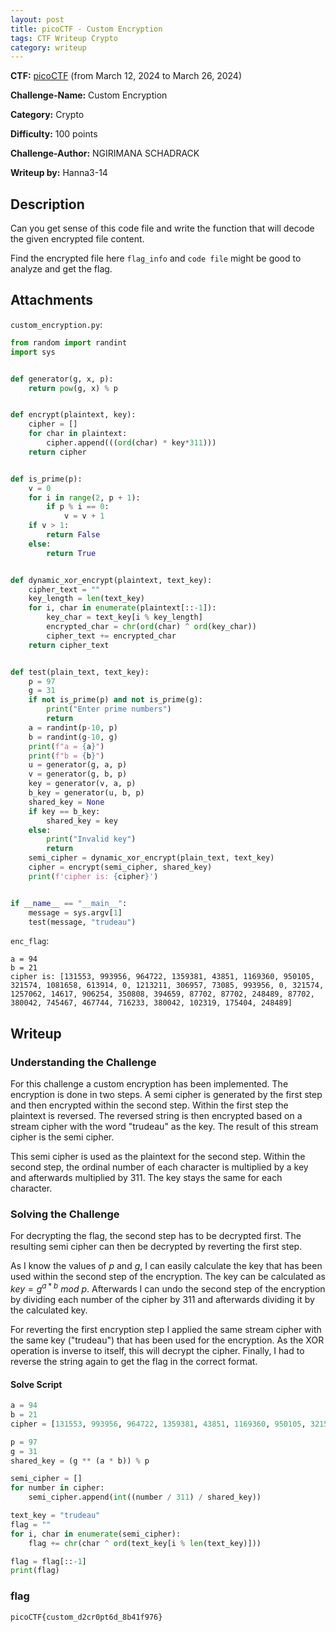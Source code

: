 ```yaml
---
layout: post
title: picoCTF - Custom Encryption
tags: CTF Writeup Crypto
category: writeup
---
```


**CTF:** [picoCTF](https://picoctf.org/) (from March 12, 2024 to March 26, 2024)

**Challenge-Name:** Custom Encryption

**Category:** Crypto

**Difficulty:** 100 points

**Challenge-Author:** NGIRIMANA SCHADRACK

**Writeup by:** Hanna3-14

## Description
Can you get sense of this code file and write the function that will decode the given encrypted file content.

Find the encrypted file here `flag_info` and `code file` might be good to analyze and get the flag.

## Attachments
`custom_encryption.py`:
```python
from random import randint
import sys


def generator(g, x, p):
	return pow(g, x) % p


def encrypt(plaintext, key):
	cipher = []
	for char in plaintext:
		cipher.append(((ord(char) * key*311)))
	return cipher


def is_prime(p):
	v = 0
	for i in range(2, p + 1):
		if p % i == 0:
			v = v + 1
	if v > 1:
		return False
	else:
		return True


def dynamic_xor_encrypt(plaintext, text_key):
	cipher_text = ""
	key_length = len(text_key)
	for i, char in enumerate(plaintext[::-1]):
		key_char = text_key[i % key_length]
		encrypted_char = chr(ord(char) ^ ord(key_char))
		cipher_text += encrypted_char
	return cipher_text


def test(plain_text, text_key):
	p = 97
	g = 31
	if not is_prime(p) and not is_prime(g):
		print("Enter prime numbers")
		return
	a = randint(p-10, p)
	b = randint(g-10, g)
	print(f"a = {a}")
	print(f"b = {b}")
	u = generator(g, a, p)
	v = generator(g, b, p)
	key = generator(v, a, p)
	b_key = generator(u, b, p)
	shared_key = None
	if key == b_key:
		shared_key = key
	else:
		print("Invalid key")
		return
	semi_cipher = dynamic_xor_encrypt(plain_text, text_key)
	cipher = encrypt(semi_cipher, shared_key)
	print(f'cipher is: {cipher}')


if __name__ == "__main__":
	message = sys.argv[1]
	test(message, "trudeau")
```

`enc_flag`:
```
a = 94
b = 21
cipher is: [131553, 993956, 964722, 1359381, 43851, 1169360, 950105, 321574, 1081658, 613914, 0, 1213211, 306957, 73085, 993956, 0, 321574, 1257062, 14617, 906254, 350808, 394659, 87702, 87702, 248489, 87702, 380042, 745467, 467744, 716233, 380042, 102319, 175404, 248489]
```
## Writeup

### Understanding the Challenge
For this challenge a custom encryption has been implemented.
The encryption is done in two steps.
A semi cipher is generated by the first step and then encrypted within the second step.
Within the first step the plaintext is reversed.
The reversed string is then encrypted based on a stream cipher with the word "trudeau" as the key.
The result of this stream cipher is the semi cipher.

This semi cipher is used as the plaintext for the second step.
Within the second step, the ordinal number of each character is multiplied by a key and afterwards multiplied by 311.
The key stays the same for each character.

### Solving the Challenge
For decrypting the flag, the second step has to be decrypted first.
The resulting semi cipher can then be decrypted by reverting the first step.

As I know the values of $p$ and $g$, I can easily calculate the key that has been used within the second step of the encryption.
The key can be calculated as $key = g ^ {a * b}\ mod\ p$.
Afterwards I can undo the second step of the encryption by dividing each number of the cipher by 311 and afterwards dividing it by the calculated key.

For reverting the first encryption step I applied the same stream cipher with the same key ("trudeau") that has been used for the encryption.
As the XOR operation is inverse to itself, this will decrypt the cipher.
Finally, I had to reverse the string again to get the flag in the correct format.

#### Solve Script
```python
a = 94
b = 21
cipher = [131553, 993956, 964722, 1359381, 43851, 1169360, 950105, 321574, 1081658, 613914, 0, 1213211, 306957, 73085, 993956, 0, 321574, 1257062, 14617, 906254, 350808, 394659, 87702, 87702, 248489, 87702, 380042, 745467, 467744, 716233, 380042, 102319, 175404, 248489]

p = 97
g = 31
shared_key = (g ** (a * b)) % p

semi_cipher = []
for number in cipher:
	semi_cipher.append(int((number / 311) / shared_key))

text_key = "trudeau"
flag = ""
for i, char in enumerate(semi_cipher):
	flag += chr(char ^ ord(text_key[i % len(text_key)]))

flag = flag[::-1]
print(flag)
```

### flag
`picoCTF{custom_d2cr0pt6d_8b41f976}`
